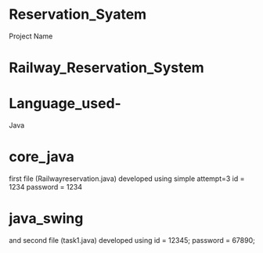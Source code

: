 # Reservation_Syatem

Project Name

# Railway_Reservation_System

# Language_used- 
Java

# core_java 
first file (Railwayreservation.java) developed using simple
attempt=3
id = 1234
password = 1234

# java_swing
and second file (task1.java) developed using 
id = 12345;
password = 67890;



